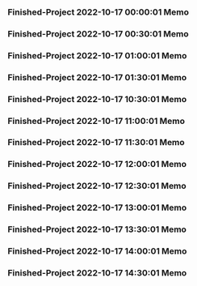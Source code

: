 ### Finished-Project 2022-10-17 00:00:01 Memo
### Finished-Project 2022-10-17 00:30:01 Memo
### Finished-Project 2022-10-17 01:00:01 Memo
### Finished-Project 2022-10-17 01:30:01 Memo
### Finished-Project 2022-10-17 10:30:01 Memo
### Finished-Project 2022-10-17 11:00:01 Memo
### Finished-Project 2022-10-17 11:30:01 Memo
### Finished-Project 2022-10-17 12:00:01 Memo
### Finished-Project 2022-10-17 12:30:01 Memo
### Finished-Project 2022-10-17 13:00:01 Memo
### Finished-Project 2022-10-17 13:30:01 Memo
### Finished-Project 2022-10-17 14:00:01 Memo
### Finished-Project 2022-10-17 14:30:01 Memo
